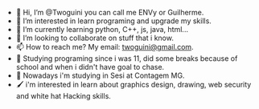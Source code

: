 - 👋 Hi, I’m @Twoguini you can call me ENVy or Guilherme. 
- 👀 I’m interested in learn programing and upgrade my skills.
- 🌱 I’m currently learning python, C++, js, java, html...
- 💞️ I’m looking to collaborate on stuff that i know.
- 📫 How to reach me? My email: twoguini@gmail.com.
- 📖 Studying programing since i was 11, did some breaks because of school and when i didn't have goal to chase.
- 📘 Nowadays i'm studying in Sesi at Contagem MG.
- 🖌 i'm interested in learn about graphics design, drawing, web security and white hat Hacking skills.

<!---
Twoguini/Twoguini is a ✨ special ✨ repository because its `README.md` (this file) appears on your GitHub profile.
You can click the Preview link to take a look at your changes.
--->
